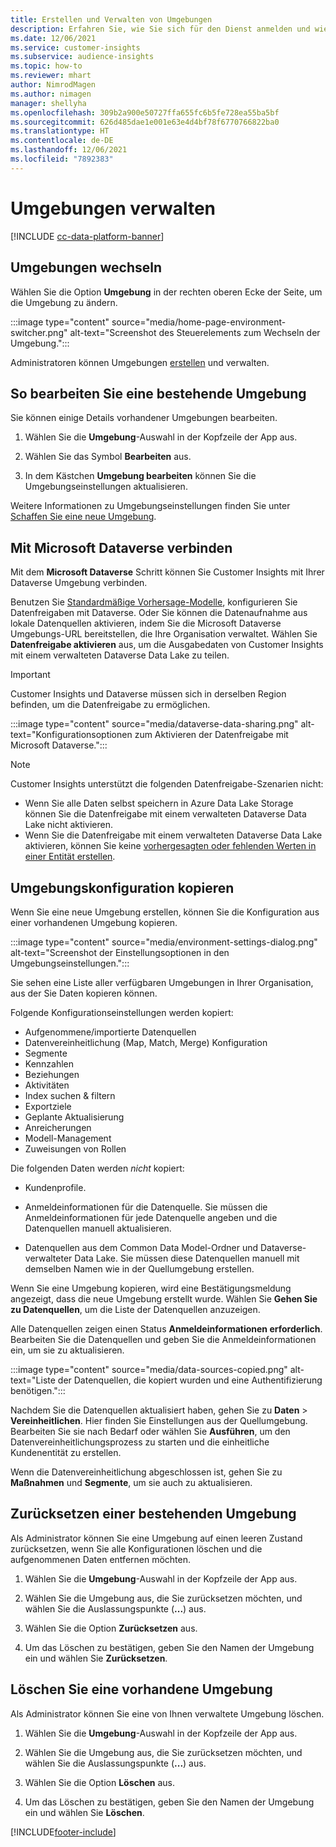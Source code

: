 ```yaml
---
title: Erstellen und Verwalten von Umgebungen
description: Erfahren Sie, wie Sie sich für den Dienst anmelden und wie Sie Umgebungen verwalten können.
ms.date: 12/06/2021
ms.service: customer-insights
ms.subservice: audience-insights
ms.topic: how-to
ms.reviewer: mhart
author: NimrodMagen
ms.author: nimagen
manager: shellyha
ms.openlocfilehash: 309b2a900e50727ffa655fc6b5fe728ea55ba5bf
ms.sourcegitcommit: 626d485dae1e001e63e4d4bf78f6770766822ba0
ms.translationtype: HT
ms.contentlocale: de-DE
ms.lasthandoff: 12/06/2021
ms.locfileid: "7892383"
---
```

# <a name="manage-environments"></a>Umgebungen verwalten

[!INCLUDE [cc-data-platform-banner](../includes/cc-data-platform-banner.md)]

## <a name="switch-environments"></a>Umgebungen wechseln

Wählen Sie die Option **Umgebung** in der rechten oberen Ecke der Seite, um die Umgebung zu ändern.

:::image type="content" source="media/home-page-environment-switcher.png" alt-text="Screenshot des Steuerelements zum Wechseln der Umgebung.":::

Administratoren können Umgebungen [erstellen](create-environment.md) und verwalten.

## <a name="edit-an-existing-environment"></a>So bearbeiten Sie eine bestehende Umgebung

Sie können einige Details vorhandener Umgebungen bearbeiten.

1.  Wählen Sie die **Umgebung**-Auswahl in der Kopfzeile der App aus.

2.  Wählen Sie das Symbol **Bearbeiten** aus.

3. In dem Kästchen **Umgebung bearbeiten** können Sie die Umgebungseinstellungen aktualisieren.

Weitere Informationen zu Umgebungseinstellungen finden Sie unter [Schaffen Sie eine neue Umgebung](create-environment.md).

## <a name="connect-to-microsoft-dataverse"></a>Mit Microsoft Dataverse verbinden
   
Mit dem **Microsoft Dataverse** Schritt können Sie Customer Insights mit Ihrer Dataverse Umgebung verbinden.

Benutzen Sie [Standardmäßige Vorhersage-Modelle](predictions-overview.md#out-of-box-models), konfigurieren Sie Datenfreigaben mit Dataverse. Oder Sie können die Datenaufnahme aus lokale Datenquellen aktivieren, indem Sie die Microsoft Dataverse Umgebungs-URL bereitstellen, die Ihre Organisation verwaltet. Wählen Sie **Datenfreigabe aktivieren** aus, um die Ausgabedaten von Customer Insights mit einem verwalteten Dataverse Data Lake zu teilen.

> [!IMPORTANT]
> Customer Insights und Dataverse müssen sich in derselben Region befinden, um die Datenfreigabe zu ermöglichen.

:::image type="content" source="media/dataverse-data-sharing.png" alt-text="Konfigurationsoptionen zum Aktivieren der Datenfreigabe mit Microsoft Dataverse.":::

> [!NOTE]
> Customer Insights unterstützt die folgenden Datenfreigabe-Szenarien nicht:
> - Wenn Sie alle Daten selbst speichern in Azure Data Lake Storage können Sie die Datenfreigabe mit einem verwalteten Dataverse Data Lake nicht aktivieren.
> - Wenn Sie die Datenfreigabe mit einem verwalteten Dataverse Data Lake aktivieren, können Sie keine [vorhergesagten oder fehlenden Werten in einer Entität erstellen](predictions.md).

## <a name="copy-the-environment-configuration"></a>Umgebungskonfiguration kopieren

Wenn Sie eine neue Umgebung erstellen, können Sie die Konfiguration aus einer vorhandenen Umgebung kopieren. 

:::image type="content" source="media/environment-settings-dialog.png" alt-text="Screenshot der Einstellungsoptionen in den Umgebungseinstellungen.":::

Sie sehen eine Liste aller verfügbaren Umgebungen in Ihrer Organisation, aus der Sie Daten kopieren können.

Folgende Konfigurationseinstellungen werden kopiert:

- Aufgenommene/importierte Datenquellen
- Datenvereinheitlichung (Map, Match, Merge) Konfiguration
- Segmente
- Kennzahlen
- Beziehungen
- Aktivitäten
- Index suchen & filtern
- Exportziele
- Geplante Aktualisierung
- Anreicherungen
- Modell-Management
- Zuweisungen von Rollen

Die folgenden Daten werden *nicht* kopiert:

- Kundenprofile.
- Anmeldeinformationen für die Datenquelle. Sie müssen die Anmeldeinformationen für jede Datenquelle angeben und die Datenquellen manuell aktualisieren.

- Datenquellen aus dem Common Data Model-Ordner und Dataverse-verwalteter Data Lake. Sie müssen diese Datenquellen manuell mit demselben Namen wie in der Quellumgebung erstellen.

Wenn Sie eine Umgebung kopieren, wird eine Bestätigungsmeldung angezeigt, dass die neue Umgebung erstellt wurde. Wählen Sie **Gehen Sie zu Datenquellen**, um die Liste der Datenquellen anzuzeigen.

Alle Datenquellen zeigen einen Status **Anmeldeinformationen erforderlich**. Bearbeiten Sie die Datenquellen und geben Sie die Anmeldeinformationen ein, um sie zu aktualisieren.

:::image type="content" source="media/data-sources-copied.png" alt-text="Liste der Datenquellen, die kopiert wurden und eine Authentifizierung benötigen.":::

Nachdem Sie die Datenquellen aktualisiert haben, gehen Sie zu **Daten** > **Vereinheitlichen**. Hier finden Sie Einstellungen aus der Quellumgebung. Bearbeiten Sie sie nach Bedarf oder wählen Sie **Ausführen**, um den Datenvereinheitlichungsprozess zu starten und die einheitliche Kundenentität zu erstellen.

Wenn die Datenvereinheitlichung abgeschlossen ist, gehen Sie zu **Maßnahmen** und **Segmente**, um sie auch zu aktualisieren.

## <a name="reset-an-existing-environment"></a>Zurücksetzen einer bestehenden Umgebung

Als Administrator können Sie eine Umgebung auf einen leeren Zustand zurücksetzen, wenn Sie alle Konfigurationen löschen und die aufgenommenen Daten entfernen möchten.

1.  Wählen Sie die **Umgebung**-Auswahl in der Kopfzeile der App aus. 

2.  Wählen Sie die Umgebung aus, die Sie zurücksetzen möchten, und wählen Sie die Auslassungspunkte (**...**) aus. 

3. Wählen Sie die Option **Zurücksetzen** aus. 

4.  Um das Löschen zu bestätigen, geben Sie den Namen der Umgebung ein und wählen Sie **Zurücksetzen**.

## <a name="delete-an-existing-environment"></a>Löschen Sie eine vorhandene Umgebung

Als Administrator können Sie eine von Ihnen verwaltete Umgebung löschen.

1.  Wählen Sie die **Umgebung**-Auswahl in der Kopfzeile der App aus.

2.  Wählen Sie die Umgebung aus, die Sie zurücksetzen möchten, und wählen Sie die Auslassungspunkte (**...**) aus. 

3. Wählen Sie die Option **Löschen** aus. 

4.  Um das Löschen zu bestätigen, geben Sie den Namen der Umgebung ein und wählen Sie **Löschen**.


[!INCLUDE[footer-include](../includes/footer-banner.md)]
